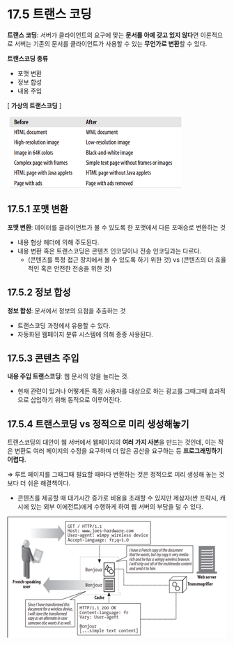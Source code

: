 # 17.5 트랜스 코딩

**트랜스 코딩**: 서버가 클라이언트의 요구에 맞는 **문서를 아예 갖고 있지 않다**면 이론적으로 서버는 기존의 문서를 클라이언트가 사용할 수 있는 **무언가로 변환**할 수 있다.

**트랜스코딩 종류**

- 포맷 변환
- 정보 합성
- 내용 주입

[ **가상의 트랜스코딩** ]

![image1](image1.png)

## 17.5.1 포맷 변환

**포맷 변환**: 데이터를 클라이언트가 볼 수 있도록 한 포맷에서 다른 포매승로 변환하는 것

- 내용 협상 헤더에 의해 주도된다.
- 내용 변환 혹은 트랜스코딩은 콘텐츠 인코딩이나 전송 인코딩과는 다르다.
    - (콘텐츠를 특정 접근 장치에서 볼 수 있도록 하기 위한 것) vs (콘텐츠의 더 효율적인 혹은 안전한 전송을 위한 것)
    

## 17.5.2 정보 합성

**정보 합성**: 문서에서 정보의 요점을 추출하는 것

- 트랜스코딩 과정에서 유용할 수 있다.
- 자동화된 웸페이지 분류 시스템에 의해 종종 사용된다.

## 17.5.3 콘텐츠 주입

**내용 주입 트랜스코딩**: 웹 문서의 양을 늘리는 것.

- 현재 관련이 있거나 어떻게든 특정 사용자를 대상으로 하는 광고를 그때그때 효과적으로 삽입하기 위해 동적으로 이루어진다.

## 17.5.4 트랜스코딩 vs 정적으로 미리 생성해놓기

트랜스코딩의 대안이 웹 서버에서 웹페이지의 **여러 가지 사본**을 만드는 것인데, 이는 작은 변환도 여러 페이지의 수정을 요구하며 더 많은 공산을 요구하는 등 **프로그래밍하기 어렵다.**

⇒ 루트 페이지를 그때그때 필요할 때마다 변환하는 것은 정적으로 미리 생성해 놓는 것보다 더 쉬운 해결책이다.

- 콘텐츠를 제공할 때 대기시간 증가로 비용을 초래할 수 있지만 제삼자(싼 프락시, 캐시에 있는 외부 이에전트)에게 수행하게 하여 웹 서버의 부담을 덜 수 있다.

![image2](image2.png)